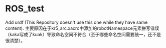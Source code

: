 # ROS_test
Add urdf (This Repository doesn't use this one while they have same content).
    主要原因在于kr5_arc.xacro中添加的robotNamespace元素拼写错误（kaka写成了kuak）导致命名空间不符合（至于哪些命名空间需要统一，还不是很清楚）。




